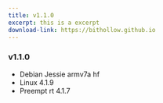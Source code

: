 ```yaml
---
title: v1.1.0
excerpt: this is a excerpt
download-link: https://bithollow.github.io
---
```


### v1.1.0
- Debian Jessie armv7a hf
- Linux 4.1.9
- Preempt rt 4.1.7